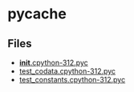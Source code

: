 # __pycache__

## Files

- [__init__.cpython-312.pyc](__init__.cpython-312.pyc)
- [test_codata.cpython-312.pyc](test_codata.cpython-312.pyc)
- [test_constants.cpython-312.pyc](test_constants.cpython-312.pyc)
